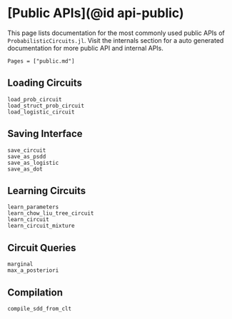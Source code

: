 # [Public APIs](@id api-public)

This page lists documentation for the most commonly used public APIs of `ProbabilisticCircuits.jl`. Visit the internals section for a auto generated documentation for more public API and internal APIs.

```@contents
Pages = ["public.md"]
```

## Loading Circuits

```@docs
load_prob_circuit
load_struct_prob_circuit
load_logistic_circuit
```

## Saving Interface

```@docs
save_circuit
save_as_psdd
save_as_logistic
save_as_dot
```

## Learning Circuits

```@docs
learn_parameters
learn_chow_liu_tree_circuit
learn_circuit
learn_circuit_mixture
```

## Circuit Queries

```@docs
marginal
max_a_posteriori
```

## Compilation

```@docs
compile_sdd_from_clt
```
